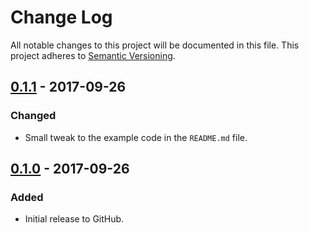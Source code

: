 # Change Log
All notable changes to this project will be documented in this file.
This project adheres to [Semantic Versioning](http://semver.org/).

## [0.1.1] - 2017-09-26
### Changed
- Small tweak to the example code in the `README.md` file.

## [0.1.0] - 2017-09-26
### Added
- Initial release to GitHub.

[0.1.1]: https://github.com/brightnucleus/mime-types/compare/v0.1.0...v0.1.1
[0.1.0]: https://github.com/brightnucleus/mime-types/compare/v0.0.0...v0.1.0
